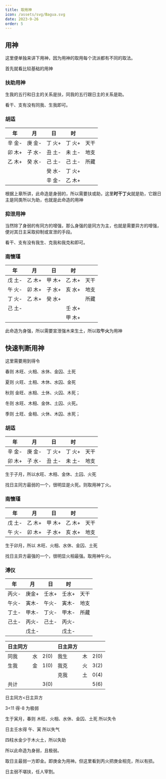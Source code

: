 ```yaml
---
title: 取用神
icon: /assets/svg/Bagua.svg
date: 2023-9-26
order: 5
---
```


## 用神

这里便单独来讲下用神，因为用神的取用每个流派都有不同的取法。

首先就看比较基础的用神

### 扶助用神

生我的五行和日主的关系是扶，同我的五行跟日主的关系是助。

看干、支有没有同我、生我即可。

### 胡适

|   年   |   月   |   日   |   时   |      |
| :----: | :----: | :----: | :----: | :--: |
| 辛 金- | 庚 金- | 丁 火+ | 丁 火+ | 天干 |
| 卯 木+ | 子 水- | 丑 土- | 未 土- | 地支 |
| 乙 木+ | 癸 水- | 己 土- | 己 土- | 所藏 |
|        |        | 癸 水- | 丁 火+ |      |
|        |        | 辛 金- | 乙 木+ |      |

根据上章所讲，此命造是身弱的，所以需要扶或助，这里**时干丁火**就是助，它跟日主是同类所以为助，也就是此命造的用神

### 抑泄用神

当然除了身弱的有同方的增强，那么身强的是同方为主，也就是需要异方的增强，便对其日主采取抑制或宣泄的手段。

看干、支有没有我生、克我和我克和即可。

### 南懷瑾

|   年   |   月   |   日   |   时   |      |
| :----: | :----: | :----: | :----: | :--: |
| 戊 土- | 乙 木+ | 甲 木+ | 乙 木+ | 天干 |
| 午 火- | 卯 木+ | 子 水+ | 亥 水+ | 地支 |
| 丁 火- | 乙 木+ | 癸 水+ |        | 所藏 |
| 己 土- |        |        | 壬 水+ |      |
|        |        |        | 甲 木+ |      |

此命造为身强，所以需要宣泄强木来生土，所以取**午火**为用神

## 快速判断用神

这里需要用到得令

春则 木旺、火相、水休、金囚、土死

夏则 火旺、土相、木休、水囚、金死

秋则 金旺、水相、土休、火囚、木死；

冬则 水旺、木相、金休、土囚、火死。

季则 土旺、金相、火休、木囚、水死；

### 胡适

|   年   |   月   |   日   |   时   |      |
| :----: | :----: | :----: | :----: | :--: |
| 辛 金- | 庚 金- | 丁 火+ | 丁 火+ | 天干 |
| 卯 木+ | 子 水- | 丑 土- | 未 土- | 地支 |

生于子月，所以水旺、木相、金休、土囚、火死

找日主同方最弱的一个，很明显是火死。则取用神丁火。

### 南懷瑾

|   年   |   月   |   日   |   时   |      |
| :----: | :----: | :----: | :----: | :--: |
| 戊 土- | 乙 木+ | 甲 木+ | 乙 木+ | 天干 |
| 午 火- | 卯 木+ | 子 水+ | 亥 水+ | 地支 |

生于卯月，所以 木旺、火相、水休、金囚、土死

找日主异方最强的一个，很明显火相最强。取用神午火。

### 溥仪

|  年   |  月   |  日   |  时   |      |
| :---: | :---: | :---: | :---: | :--: |
| 丙火- | 庚金+ | 壬水+ | 壬水+ | 天干 |
| 午火- | 寅木- | 午火- | 寅木- | 地支 |
| 丁土- | 甲木- | 丁火- | 甲木- | 所藏 |
| 己土- | 丙火- | 己土- | 丙火- |      |
|       | 戊土- |       | 戊土- |      |

| 日主同方 |     |      | 日主异方 |     |      |
| -------- | :-: | ---- | -------- | :-: | ---- |
| 同我     | 水  | 2(0) | 我生     | 木  | 2(0) |
| 生我     | 金  | 1(0) | 我克     | 火  | 3(2) |
|          |     |      | 克我     | 土  | 0(4) |
| 共计     |     | 3(0) |          |     | 5(6) |

日主同方<日主异方

3<11 得-8 为极弱

生于寅月，春则 木旺、火相、水休、金囚、土死 所以失令

日主壬水得 午、寅 所以失气

四柱水金少于木火土，所以失助

所以此命造为身弱，且极弱。

取日主最弱一方即金。即庚金为用神。但这里看到丙火把庚金相克，所以有损。

日主弱不堪扶，任人宰割。
